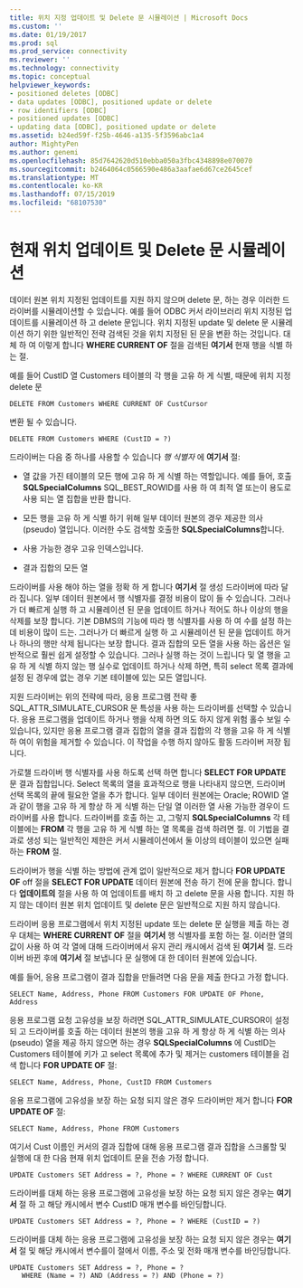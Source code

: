```yaml
---
title: 위치 지정 업데이트 및 Delete 문 시뮬레이션 | Microsoft Docs
ms.custom: ''
ms.date: 01/19/2017
ms.prod: sql
ms.prod_service: connectivity
ms.reviewer: ''
ms.technology: connectivity
ms.topic: conceptual
helpviewer_keywords:
- positioned deletes [ODBC]
- data updates [ODBC], positioned update or delete
- row identifiers [ODBC]
- positioned updates [ODBC]
- updating data [ODBC], positioned update or delete
ms.assetid: b24ed59f-f25b-4646-a135-5f3596abc1a4
author: MightyPen
ms.author: genemi
ms.openlocfilehash: 85d7642620d510ebba050a3fbc4348898e070070
ms.sourcegitcommit: b2464064c0566590e486a3aafae6d67ce2645cef
ms.translationtype: MT
ms.contentlocale: ko-KR
ms.lasthandoff: 07/15/2019
ms.locfileid: "68107530"
---
```

# <a name="simulating-positioned-update-and-delete-statements"></a>현재 위치 업데이트 및 Delete 문 시뮬레이션
데이터 원본 위치 지정된 업데이트를 지원 하지 않으며 delete 문, 하는 경우 이러한 드라이버를 시뮬레이션할 수 있습니다. 예를 들어 ODBC 커서 라이브러리 위치 지정된 업데이트를 시뮬레이션 하 고 delete 문입니다. 위치 지정된 update 및 delete 문 시뮬레이션 하기 위한 일반적인 전략 검색된 것을 위치 지정된 된 문을 변환 하는 것입니다. 대체 하 여 이렇게 합니다 **WHERE CURRENT OF** 절을 검색된 **여기서** 현재 행을 식별 하는 절.  
  
 예를 들어 CustID 열 Customers 테이블의 각 행을 고유 하 게 식별, 때문에 위치 지정 delete 문  
  
```  
DELETE FROM Customers WHERE CURRENT OF CustCursor  
```  
  
 변환 될 수 있습니다.  
  
```  
DELETE FROM Customers WHERE (CustID = ?)  
```  
  
 드라이버는 다음 중 하나를 사용할 수 있습니다 *행 식별자* 에 **여기서** 절:  
  
-   열 값을 가진 테이블의 모든 행에 고유 하 게 식별 하는 역할입니다. 예를 들어, 호출 **SQLSpecialColumns** SQL_BEST_ROWID를 사용 하 여 최적 열 또는이 용도로 사용 되는 열 집합을 반환 합니다.  
  
-   모든 행을 고유 하 게 식별 하기 위해 일부 데이터 원본의 경우 제공한 의사 (pseudo) 열입니다. 이러한 수도 검색할 호출한 **SQLSpecialColumns**합니다.  
  
-   사용 가능한 경우 고유 인덱스입니다.  
  
-   결과 집합의 모든 열  
  
 드라이버를 사용 해야 하는 열을 정확 하 게 합니다 **여기서** 절 생성 드라이버에 따라 달라 집니다. 일부 데이터 원본에서 행 식별자를 결정 비용이 많이 들 수 있습니다. 그러나가 더 빠르게 실행 하 고 시뮬레이션 된 문을 업데이트 하거나 적어도 하나 이상의 행을 삭제를 보장 합니다. 기본 DBMS의 기능에 따라 행 식별자를 사용 하 여 수를 설정 하는 데 비용이 많이 드는. 그러나가 더 빠르게 실행 하 고 시뮬레이션 된 문을 업데이트 하거나 하나의 행만 삭제 됩니다는 보장 합니다. 결과 집합의 모든 열을 사용 하는 옵션은 일반적으로 훨씬 쉽게 설정할 수 있습니다. 그러나 실행 하는 것이 느립니다 및 열 행을 고유 하 게 식별 하지 않는 행 실수로 업데이트 하거나 삭제 하면, 특히 select 목록 결과에 설정 된 경우에 없는 경우 기본 테이블에 있는 모든 열입니다.  
  
 지원 드라이버는 위의 전략에 따라, 응용 프로그램 전략 좋 SQL_ATTR_SIMULATE_CURSOR 문 특성을 사용 하는 드라이버를 선택할 수 있습니다. 응용 프로그램을 업데이트 하거나 행을 삭제 하면 의도 하지 않게 위험 홀수 보일 수 있습니다, 있지만 응용 프로그램 결과 집합의 열을 결과 집합의 각 행을 고유 하 게 식별 하 여이 위험을 제거할 수 있습니다. 이 작업을 수행 하지 않아도 활동 드라이버 저장 됩니다.  
  
 가로챌 드라이버 행 식별자를 사용 하도록 선택 하면 합니다 **SELECT FOR UPDATE** 문 결과 집합입니다. Select 목록의 열을 효과적으로 행을 나타내지 않으면, 드라이버 선택 목록의 끝에 필요한 열을 추가 합니다. 일부 데이터 원본에는 Oracle; ROWID 열과 같이 행을 고유 하 게 항상 하 게 식별 하는 단일 열 이러한 열 사용 가능한 경우이 드라이버를 사용 합니다. 드라이버를 호출 하는 고, 그렇지 **SQLSpecialColumns** 각 테이블에는 **FROM** 각 행을 고유 하 게 식별 하는 열 목록을 검색 하려면 절. 이 기법을 결과로 생성 되는 일반적인 제한은 커서 시뮬레이션에서 둘 이상의 테이블이 있으면 실패 하는 **FROM** 절.  
  
 드라이버가 행을 식별 하는 방법에 관계 없이 일반적으로 제거 합니다 **FOR UPDATE OF** off 절을 **SELECT FOR UPDATE** 데이터 원본에 전송 하기 전에 문을 합니다. 합니다 **업데이트의** 절을 사용 하 여 업데이트를 배치 하 고 delete 문을 사용 합니다. 지원 하지 않는 데이터 원본 위치 업데이트 및 delete 문은 일반적으로 지원 하지 않습니다.  
  
 드라이버 응용 프로그램에서 위치 지정된 update 또는 delete 문 실행을 제출 하는 경우 대체는 **WHERE CURRENT OF** 절을 **여기서** 행 식별자를 포함 하는 절. 이러한 열의 값이 사용 하 여 각 열에 대해 드라이버에서 유지 관리 캐시에서 검색 된 **여기서** 절. 드라이버 바뀐 후에 **여기서** 절 보냅니다 문 실행에 대 한 데이터 원본에 있습니다.  
  
 예를 들어, 응용 프로그램이 결과 집합을 만들려면 다음 문을 제출 한다고 가정 합니다.  
  
```  
SELECT Name, Address, Phone FROM Customers FOR UPDATE OF Phone, Address  
```  
  
 응용 프로그램 요청 고유성을 보장 하려면 SQL_ATTR_SIMULATE_CURSOR이 설정 되 고 드라이버를 호출 하는 데이터 원본의 행을 고유 하 게 항상 하 게 식별 하는 의사 (pseudo) 열을 제공 하지 않으면 하는 경우 **SQLSpecialColumns** 에 CustID는 Customers 테이블에 키가 고 select 목록에 추가 및 제거는 customers 테이블을 검색 합니다 **FOR UPDATE OF** 절:  
  
```  
SELECT Name, Address, Phone, CustID FROM Customers  
```  
  
 응용 프로그램에 고유성을 보장 하는 요청 되지 않은 경우 드라이버만 제거 합니다 **FOR UPDATE OF** 절:  
  
```  
SELECT Name, Address, Phone FROM Customers  
```  
  
 여기서 Cust 이름인 커서의 결과 집합에 대해 응용 프로그램 결과 집합을 스크롤할 및 실행에 대 한 다음 현재 위치 업데이트 문을 전송 가정 합니다.  
  
```  
UPDATE Customers SET Address = ?, Phone = ? WHERE CURRENT OF Cust  
```  
  
 드라이버를 대체 하는 응용 프로그램에 고유성을 보장 하는 요청 되지 않은 경우는 **여기서** 절 하 고 해당 캐시에서 변수 CustID 매개 변수를 바인딩합니다.  
  
```  
UPDATE Customers SET Address = ?, Phone = ? WHERE (CustID = ?)  
```  
  
 드라이버를 대체 하는 응용 프로그램에 고유성을 보장 하는 요청 되지 않은 경우는 **여기서** 절 및 해당 캐시에서 변수를이 절에서 이름, 주소 및 전화 매개 변수를 바인딩합니다.  
  
```  
UPDATE Customers SET Address = ?, Phone = ?  
   WHERE (Name = ?) AND (Address = ?) AND (Phone = ?)  
```
